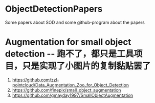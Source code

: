 # ObjectDetectionPapers
Some papers about SOD and some github-program about the papers

# Augmentation for small object detection -- 跑不了，都只是工具项目，只是实现了小图片的复制黏贴罢了
1. https://github.com/zzl-pointcloud/Data_Augmentation_Zoo_for_Object_Detection
3. https://github.com/finepix/small_object_augmentation
4. https://github.com/gmayday1997/SmallObjectAugmentation
